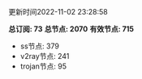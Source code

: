 更新时间2022-11-02 23:28:58

**总订阅: 73**
**总节点: 2070**
**有效节点: 715**
- ss节点: 379
- v2ray节点: 241
- trojan节点: 95

